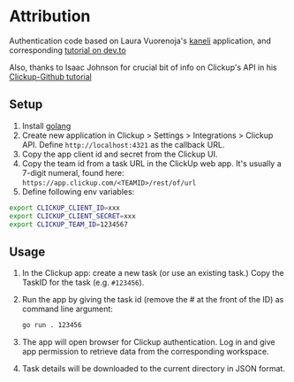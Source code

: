 # Attribution
Authentication code based on Laura Vuorenoja's [kaneli](https://github.com/lauravuo/kaneli) application, and corresponding [tutorial on dev.to](https://dev.to/lauravuo/how-to-oauth-from-the-command-line-47j0)

Also, thanks to Isaac Johnson for crucial bit of info on Clickup's API in his [Clickup-Github tutorial](https://www.freshbrewed.science/clickup-and-gitabl-part-2/index.html)

## Setup

1. Install [golang](https://golang.org/)
1. Create new application in Clickup > Settings > Integrations > Clickup API. Define `http://localhost:4321` as the callback URL.
1. Copy the app client id and secret from the Clickup UI. 
1. Copy the team id from a task URL in the ClickUp web app. It's usually a 7-digit numeral, found here: ```https://app.clickup.com/<TEAMID>/rest/of/url```
1. Define following env variables:

```bash
export CLICKUP_CLIENT_ID=xxx
export CLICKUP_CLIENT_SECRET=xxx
export CLICKUP_TEAM_ID=1234567
```

## Usage

1. In the Clickup app: create a new task (or use an existing task.) Copy the TaskID for the task (e.g. `#123456`).
1. Run the app by giving the task id (remove the # at the front of the ID) as command line argument:

    ```bash
    go run . 123456
    ```
    
1. The app will open browser for Clickup authentication. Log in and give app permission to retrieve data from the corresponding workspace.
1. Task details will be downloaded to the current directory in JSON format.
